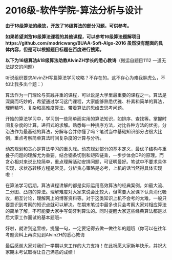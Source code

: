 # 2016级-软件学院-算法分析与设计

**由于18级算法的缘故，开放了16级算法的部分习题，可供参考。**

**如果希望浏览16级算法课程的其他课程，可以参考16级算法题解项目https://github.com/modricwang/BUAA-Soft-Algo-2016 虽然没有题面的具体内容，但是可以根据题目标题在百度进行搜索。**

**以下为16级算法&18级算法助教AlvinZH学长的悉心教诲**（搬运自题目1112 一道无法提交的问题）

听说组织要求AlvinZH写篇算法学习攻略？不存在的。这不存心为难我胖虎么，不如让我多出个题：）

算法作为一门理论与实践并重的课程，可以说是大学里最重要的课程之一。算法是深奥而巧妙的，希望通过学习这门课程，大家能够熟悉优雅、朴素和简单的算法，理解精巧、复杂和高难度算法，带着算法的思维去思考问题。

开始的算法学习中，学习到一些简单而实用的算法知识，如排序、查找等。掌握时间复杂度的计算，递归式的求解。熟悉每一种排序方法，对比各种方法的优劣。分治法作为最基础的算法，分解与合并你懂了吗？笔试当中基础知识部分占很大比例，重点考察简单算法时间复杂度的计算与分析。

动态规划和贪心是算法学习的重头戏。动态规划部分的基本定义，最优子结构与重叠子问题的理解尤为重要。结合钢条切割和矩阵链乘，一步步体会DP的原理。而贪心相对来说比较简单，重点理解活动安排问题，可证明最好。笔试中不要求具体实现，求状态转移方程是常见，分析贪心策略是必考，上机的话当然得具体实现啦！

在算法学习后期，算法课程讲解的都是实际运用高效算法的经典案例，如最大流、二分图、凸包的算法。理解难度对大家来说会比较大，但需要大家课下认真消化吸收，相互讨论，理解网上的博客资料等。对于这类知识上机不会考的太难，一般只要意识到考察的知识点就可以解决。在期末笔试中最多也只会考察大家对相应算法的简单了解，不可能要大家手写匈牙利算法的。同时提醒大家这些经典算法都是以后大家工作面试的基本题哦~

好啦，就讲到这里啦，提醒一句，一定要记得去做一做往年的题哦（你可以在往年考题资料上再次见到AlvinZH的悉心教诲

最后感谢大家对我们一学期以来工作的大力支持！在此祝愿大家新年快乐，并祝大家期末考试取得让自己满意的成绩！
